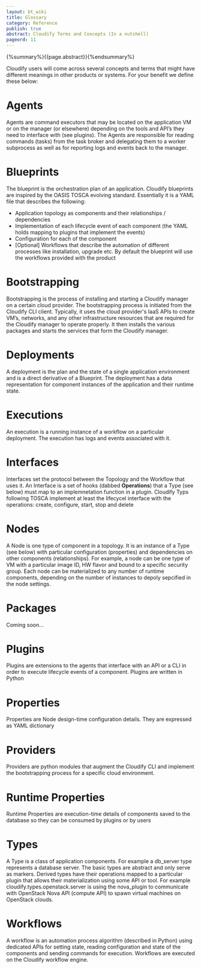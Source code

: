 ```yaml
---
layout: bt_wiki
title: Glossary
category: Reference
publish: true
abstract: Cloudify Terms and Concepts (In a nutshell)
pageord: 11
---
```

{%summary%}{{page.abstract}}{%endsummary%}

Cloudify users will come across several concepts and terms that might have different meanings in other products or systems. For your benefit we define these below:

# **Agents**
Agents are command executors that may be located on the application VM or on the manager (or elsewhere) depending on the tools and API’s they need to interface with (see plugins). The Agents are responsible for reading commands (tasks) from the task broker and delegating them to a worker subprocess as well as for reporting logs and events back to the manager.

# **Blueprints**
The blueprint is the orchestration plan of an application. Cloudify blueprints are inspired by the OASIS TOSCA evolving standard. Essentially it is a YAML file that describes the following:

* Application topology as components and their relationships / dependencies
* Implementation of each lifecycle event of each component (the YAML holds mapping to plugins that implement the events)
* Configuration for each of the component
* [Optional] Workflows that describe the automation of different processes like installation, upgrade etc. By default the blueprint will use the workflows provided with the product

# **Bootstrapping**
Bootstrapping is the process of installing and starting a Cloudify manager on a certain cloud provider. The bootstrapping process is initiated from the Cloudify CLI client. Typically, it uses the cloud provider's IaaS APIs to create VM’s, networks, and any other infrastructure resources that are required for the Cloudify manager to operate properly. It then installs the various packages and starts the services that form the Cloudify manager.

# **Deployments**
A deployment is the plan and the state of a single application environment and is a direct derivative of a Blueprint. The deployment has a data representation for component instances of the application and their runtime state.

# **Executions**
An execution is a running instance of a workflow on a particular deployment. The execution has logs and events associated with it.

# **Interfaces**
Interfaces set the protocol between the Topology and the Workflow that uses it. An Interface is a set of hooks (dabbed **Operations**) that a Type (see below) must map to an implemnetation function in a plugin. Cloudify Typs following TOSCA implement at least the lifecycel interface with the operations: create, configure, start, stop and delete 

# **Nodes**
A Node is one type of component in a topology. It is an instance of a Type (see below) with particular configuration (properties) and dependencies on other components (relationships). For example, a node can be one type of VM with a particular image ID, HW flavor and bound to a specific security group. Each node can be materialized to any number of runtime components, depending on the number of instances to depoly sepcified in the node settings.

# **Packages**
Coming soon...

# **Plugins**
Plugins are extensions to the agents that interface with an API or a CLI in order to execute lifecycle events of a component. Plugins are written in Python

# **Properties**
Properties are Node design-time configuration details. They are expressed as YAML dictionary

# **Providers**
Providers are python modules that augment the Cloudify CLI and implement the bootstrapping process for a specific cloud environment.

# **Runtime Properties**
Runtime Properties are execution-time details of components saved to the database so they can be consumed by plugins or by users

# **Types**
A Type is a class of application components. For example a db_server type represents a database server. The basic types are abstract and only serve as markers. Derived types have their operations mapped to a particular plugin that allows their materialization using some API or tool. For example cloudify.types.openstack.server is using the nova_plugin to communicate with OpenStack Nova API (compute API) to spawn virtual machines on OpenStack clouds.

# **Workflows**
A workflow is an automation process algorithm (described in Python) using dedicated APIs for setting state, reading configuration and state of the components and sending commands for execution. Workflows are executed on the Cloudify workflow engine.
